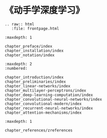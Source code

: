 《动手学深度学习》
========================

```eval_rst
.. raw:: html
   :file: frontpage.html
```


```toc
:maxdepth: 1

chapter_preface/index
chapter_installation/index
chapter_notation/index
```


```toc
:maxdepth: 2
:numbered:

chapter_introduction/index
chapter_preliminaries/index
chapter_linear-networks/index
chapter_multilayer-perceptrons/index
chapter_deep-learning-computation/index
chapter_convolutional-neural-networks/index
chapter_convolutional-modern/index
chapter_recurrent-neural-networks/index
chapter_attention-mechanisms/index

```


```toc
:maxdepth: 1

chapter_references/zreferences
```


